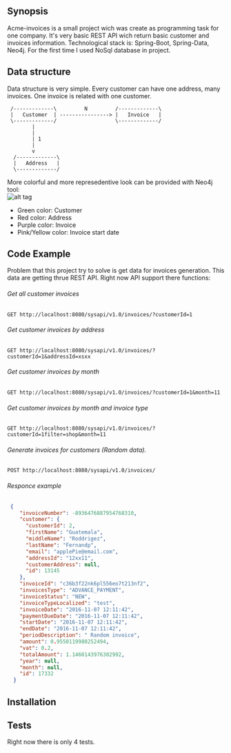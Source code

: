 ## Synopsis

Acme-invoices is a small project wich was create as programming task for one company. It's very basic REST API wich return basic customer and invoices information.
Technological stack is: Spring-Boot, Spring-Data, Neo4j.
For the first time I used NoSql database in project.

## Data structure

Data structure is very simple. Every customer can have one address, many invoices.
One invoice is related with one customer.
```
 /-------------\         N         /-------------\ 
 |   Customer  | ----------------> |   Invoice   |
 \-------------/                   \-------------/
        |
        |
        | 1
        |
        v
  /-------------\   
  |   Address   |
  \-------------/
 ```
  
  More colorful and more represedentive look can be provided with Neo4j tool: <br/>
  ![alt tag](http://i.imgur.com/yVqeLTq.png)
   - Green color: Customer
   - Red color: Address
   - Purple color: Invoice
   - Pink/Yellow color: Invoice start date

## Code Example

Problem that this project try to solve is get data for invoices generation. This data are getting thrue REST API. Right now API support there functions:

###### Get all customer invoices
```ffffff
GET http://localhost:8080/sysapi/v1.0/invoices/?customerId=1
```
###### Get customer invoices by address
```
GET http://localhost:8080/sysapi/v1.0/invoices/?customerId=1&addressId=xsxx
```
###### Get customer invoices by month
```
GET http://localhost:8080/sysapi/v1.0/invoices/?customerId=1&month=11
```
###### Get customer invoices by month and invoice type
```
GET http://localhost:8080/sysapi/v1.0/invoices/?customerId=1filter=shop&month=11
```
###### Generate invoices for customers (Random data). 
```
POST http://localhost:8080/sysapi/v1.0/invoices/
```

###### Responce example
```json
 {
    "invoiceNumber": -8936476887954768310,
    "customer": {
      "customerId": 2,
      "firstName": "Guatemala",
      "middleName": "Roddrigez",
      "lastName": "Fernandp",
      "email": "applePie@email.com",
      "addressId": "12xx11",
      "customerAddress": null,
      "id": 13145
    },
    "invoiceId": "c36b3f22nk6pl556eo7t213nf2",
    "invoicesType": "ADVANCE_PAYMENT",
    "invoiceStatus": "NEW",
    "invoiceTypeLocalized": "test",
    "invoiceDate": "2016-11-07 12:11:42",
    "paymentDueDate": "2016-11-07 12:11:42",
    "startDate": "2016-11-07 12:11:42",
    "endDate": "2016-11-07 12:11:42",
    "periodDescription": " Random invoice",
    "amount": 0.9550119980252494,
    "vat": 0.2,
    "totalAmount": 1.1460143976302992,
    "year": null,
    "month": null,
    "id": 17332
  }
```

## Installation



## Tests
Right now there is only 4 tests.

